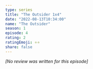 ```yaml
---
type: series
title: "The Outsider 1x4"
date: "2022-08-13T10:34:00"
name: "The Outsider"
season: 1
episode: 4
rating: 2
ratingEmoji: ⭐️⭐️
share: false
---
```


*[No review was written for this episode]*
